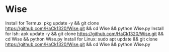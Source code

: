 # Wise
Install for Termux: pkg update -y && git clone https://github.com/HaCk1320/Wise.git && cd Wise && python Wise.py
Install for Ish: apk update -y && git clone https://github.com/HaCk1320/Wise.git && cd Wise && python Wise.py
Install for Linux: sudo apt update && git clone https://github.com/HaCk1320/Wise.git && cd Wise && python Wise.py
